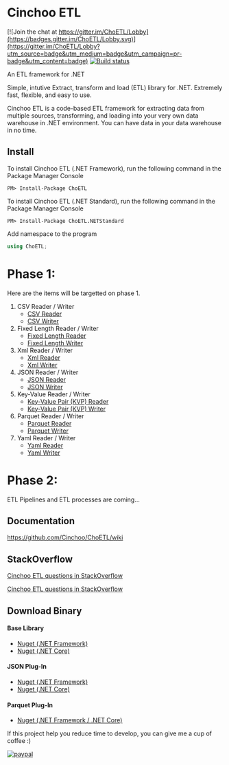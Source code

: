 # Cinchoo ETL

<!--
  Title: Cinchoo ETL
  Description: ETL Framework for .NET (Reader / Writer for CSV, Fixed/Flat, Xml, JSON, Key-Value formatted files)
  Author: Cinchoo
  -->
 <meta name='keywords' content='CSV, Fixed, Flat, Xml, JSON, Key-Value, KVP, Reader, Writer, Parser'>
 
[![Join the chat at https://gitter.im/ChoETL/Lobby](https://badges.gitter.im/ChoETL/Lobby.svg)](https://gitter.im/ChoETL/Lobby?utm_source=badge&utm_medium=badge&utm_campaign=pr-badge&utm_content=badge)
[![Build status](https://ci.appveyor.com/api/projects/status/6ktkagfa67vbn9ys?svg=true)](https://ci.appveyor.com/project/Cinchoo/choetl)


An ETL framework for .NET 

Simple, intutive  Extract, transform and load (ETL) library for .NET. Extremely fast, flexible, and easy to use. 

Cinchoo ETL is a code-based ETL framework for extracting data from multiple sources, transforming, and loading into your very own data warehouse in .NET environment. You can have data in your data warehouse in no time.

## Install

To install Cinchoo ETL (.NET Framework), run the following command in the Package Manager Console

    PM> Install-Package ChoETL

To install Cinchoo ETL (.NET Standard), run the following command in the Package Manager Console

    PM> Install-Package ChoETL.NETStandard
    
Add namespace to the program

``` csharp
using ChoETL;
```

# Phase 1:
Here are the items will be targetted on phase 1. 

  1. CSV Reader / Writer
      + [CSV Reader](https://github.com/Cinchoo/ChoETL/wiki/QuickCSVLoad)
      + [CSV Writer](https://github.com/Cinchoo/ChoETL/wiki/QuickCSVWrite)
  2. Fixed Length Reader / Writer
      + [Fixed Length Reader](https://github.com/Cinchoo/ChoETL/wiki/QuickFixedLengthLoad)
      + [Fixed Length Writer](https://github.com/Cinchoo/ChoETL/wiki/QuickFixedLengthWrite)
  3. Xml Reader / Writer
      + [Xml Reader](https://github.com/Cinchoo/ChoETL/wiki/QuickXmlLoad)
      + [Xml Writer](https://github.com/Cinchoo/ChoETL/wiki/QuickXmlWrite)
  4. JSON Reader / Writer
      + [JSON Reader](https://github.com/Cinchoo/ChoETL/wiki/QuickJSONLoad)
      + [JSON Writer](https://github.com/Cinchoo/ChoETL/wiki/QuickJSONWrite)    
  5. Key-Value Reader / Writer
      + [Key-Value Pair (KVP) Reader](https://github.com/Cinchoo/ChoETL/wiki/QuickKVPLoad)
      + [Key-Value Pair (KVP) Writer](https://github.com/Cinchoo/ChoETL/wiki/QuickKVPWrite)
  6. Parquet Reader / Writer
      + [Parquet Reader](https://github.com/Cinchoo/ChoETL/wiki/QuickParquetLoad)
      + [Parquet Writer](https://github.com/Cinchoo/ChoETL/wiki/QuickParquetWrite)
  7. Yaml Reader / Writer
      + [Yaml Reader](https://github.com/Cinchoo/ChoETL/wiki/QuickYamlLoad)
      + [Yaml Writer](https://github.com/Cinchoo/ChoETL/wiki/QuickYamlWrite)

# Phase 2:
ETL Pipelines and ETL processes are coming...


## Documentation

https://github.com/Cinchoo/ChoETL/wiki

## StackOverflow

[Cinchoo ETL questions in StackOverflow](https://stackoverflow.com/search?tab=newest&q="Cinchoo%20ETL")

[Cinchoo ETL questions in StackOverflow](https://stackoverflow.com/questions/tagged/choetl)

## Download Binary

#### Base Library

+ [Nuget (.NET Framework)](https://www.nuget.org/packages/ChoETL/)
+ [Nuget (.NET Core)](https://www.nuget.org/packages/ChoETL.NETStandard/)

#### JSON Plug-In

+ [Nuget (.NET Framework)](https://www.nuget.org/packages/ChoETL.JSON/)
+ [Nuget (.NET Core)](https://www.nuget.org/packages/ChoETL.JSON.NETStandard/)

#### Parquet Plug-In

+ [Nuget (.NET Framework / .NET Core)](https://www.nuget.org/packages/ChoETL.Parquet/)

If this project help you reduce time to develop, you can give me a cup of coffee :)

[![paypal](https://www.paypalobjects.com/en_US/i/btn/btn_donateCC_LG.gif)](https://www.paypal.com/cgi-bin/webscr?cmd=_s-xclick&hosted_button_id=6S2UVXDPR63X8&source=url)

